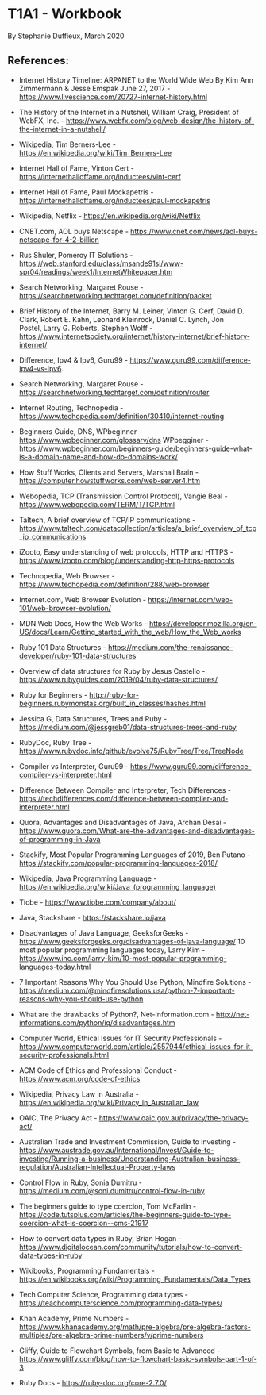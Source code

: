 # T1A1 - Workbook 
By Stephanie Duffieux, March 2020

## References:

* Internet History Timeline: ARPANET to the World Wide Web
By Kim Ann Zimmermann & Jesse Emspak June 27, 2017 - https://www.livescience.com/20727-internet-history.html

* The History of the Internet in a Nutshell, William Craig, President of WebFX, Inc. - https://www.webfx.com/blog/web-design/the-history-of-the-internet-in-a-nutshell/

* Wikipedia, Tim Berners-Lee - https://en.wikipedia.org/wiki/Tim_Berners-Lee

* Internet Hall of Fame, Vinton Cert - https://internethalloffame.org/inductees/vint-cerf

* Internet Hall of Fame, Paul Mockapetris - https://internethalloffame.org/inductees/paul-mockapetris

* Wikipedia, Netflix - https://en.wikipedia.org/wiki/Netflix 

* CNET.com, AOL buys Netscape - https://www.cnet.com/news/aol-buys-netscape-for-4-2-billion

* Rus Shuler, Pomeroy IT Solutions - https://web.stanford.edu/class/msande91si/www-spr04/readings/week1/InternetWhitepaper.htm

* Search Networking, Margaret Rouse - https://searchnetworking.techtarget.com/definition/packet 

* Brief History of the Internet, Barry M. Leiner, Vinton G. Cerf, David D. Clark, Robert E. Kahn, Leonard Kleinrock, Daniel C. Lynch, Jon Postel, Larry G. Roberts, Stephen Wolff - https://www.internetsociety.org/internet/history-internet/brief-history-internet/

* Difference, Ipv4 & Ipv6, Guru99 - https://www.guru99.com/difference-ipv4-vs-ipv6.

* Search Networking, Margaret Rouse - https://searchnetworking.techtarget.com/definition/router

* Internet Routing, Technopedia - https://www.techopedia.com/definition/30410/internet-routing

* Beginners Guide, DNS, WPbeginner - https://www.wpbeginner.com/glossary/dns
WPbegginer - https://www.wpbeginner.com/beginners-guide/beginners-guide-what-is-a-domain-name-and-how-do-domains-work/

* How Stuff Works, Clients and Servers, Marshall Brain - https://computer.howstuffworks.com/web-server4.htm
* Webopedia, TCP (Transmission Control Protocol), Vangie Beal - https://www.webopedia.com/TERM/T/TCP.html
* Taltech, A brief overview of TCP/IP communications - https://www.taltech.com/datacollection/articles/a_brief_overview_of_tcp_ip_communications
* iZooto, Easy understanding of web protocols, HTTP and HTTPS - https://www.izooto.com/blog/understanding-http-https-protocols
* Technopedia, Web Browser - https://www.techopedia.com/definition/288/web-browser
* Internet.com, Web Browser Evolution - https://internet.com/web-101/web-browser-evolution/
* MDN Web Docs, How the Web Works - https://developer.mozilla.org/en-US/docs/Learn/Getting_started_with_the_web/How_the_Web_works

* Ruby 101 Data Structures - https://medium.com/the-renaissance-developer/ruby-101-data-structures
* Overview of data structures for Ruby by Jesus Castello - https://www.rubyguides.com/2019/04/ruby-data-structures/
* Ruby for Beginners - http://ruby-for-beginners.rubymonstas.org/built_in_classes/hashes.html
* Jessica G, Data Structures, Trees and Ruby - https://medium.com/@jessgreb01/data-structures-trees-and-ruby
* RubyDoc, Ruby Tree - https://www.rubydoc.info/github/evolve75/RubyTree/Tree/TreeNode

* Compiler vs Interpreter, Guru99 - https://www.guru99.com/difference-compiler-vs-interpreter.html
* Difference Between Compiler and Interpreter, Tech Differences - https://techdifferences.com/difference-between-compiler-and-interpreter.html

* Quora, Advantages and Disadvantages of Java, Archan Desai - https://www.quora.com/What-are-the-advantages-and-disadvantages-of-programming-in-Java
* Stackify, Most Popular Programming Languages of 2019, Ben Putano - https://stackify.com/popular-programming-languages-2018/
* Wikipedia, Java Programming Language - https://en.wikipedia.org/wiki/Java_(programming_language)
* Tiobe - https://www.tiobe.com/company/about/
* Java, Stackshare - https://stackshare.io/java
* Disadvantages of Java Language, GeeksforGeeks - https://www.geeksforgeeks.org/disadvantages-of-java-language/
10 most popular programming languages today, Larry Kim - https://www.inc.com/larry-kim/10-most-popular-programming-languages-today.html
* 7 Important Reasons Why You Should Use Python, Mindfire Solutions -https://medium.com/@mindfiresolutions.usa/python-7-important-reasons-why-you-should-use-python
* What are the drawbacks of Python?, Net-Information.com - http://net-informations.com/python/iq/disadvantages.htm

* Computer World, Ethical Issues for IT Security Professionals - https://www.computerworld.com/article/2557944/ethical-issues-for-it-security-professionals.html
* ACM Code of Ethics and Professional Conduct - https://www.acm.org/code-of-ethics
* Wikipedia, Privacy Law in Australia - https://en.wikipedia.org/wiki/Privacy_in_Australian_law
* OAIC, The Privacy Act - https://www.oaic.gov.au/privacy/the-privacy-act/
* Australian Trade and Investment Commission, Guide to investing - https://www.austrade.gov.au/International/Invest/Guide-to-investing/Running-a-business/Understanding-Australian-business-regulation/Australian-Intellectual-Property-laws

* Control Flow in Ruby, Sonia Dumitru - https://medium.com/@soni.dumitru/control-flow-in-ruby

* The beginners guide to type coercion, Tom McFarlin - https://code.tutsplus.com/articles/the-beginners-guide-to-type-coercion-what-is-coercion--cms-21917
* How to convert data types in Ruby, Brian Hogan - https://www.digitalocean.com/community/tutorials/how-to-convert-data-types-in-ruby

* Wikibooks, Programming Fundamentals - https://en.wikibooks.org/wiki/Programming_Fundamentals/Data_Types
* Tech Computer Science, Programming data types -  https://teachcomputerscience.com/programming-data-types/

* Khan Academy, Prime Numbers - https://www.khanacademy.org/math/pre-algebra/pre-algebra-factors-multiples/pre-algebra-prime-numbers/v/prime-numbers 
* Gliffy, Guide to Flowchart Symbols, from Basic to Advanced - https://www.gliffy.com/blog/how-to-flowchart-basic-symbols-part-1-of-3

* Ruby Docs - https://ruby-doc.org/core-2.7.0/ 

